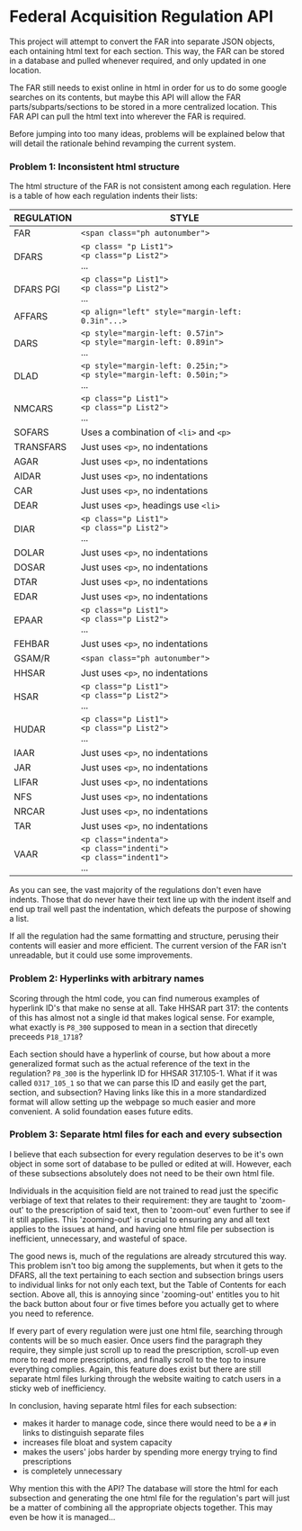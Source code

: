 # Federal Acquisition Regulation API
This project will attempt to convert the FAR into separate JSON objects, each ontaining html text for each section. This way, the FAR can be stored in a database and pulled whenever required, and only updated in one location.

The FAR still needs to exist online in html in order for us to do some google searches on its contents, but maybe this API will allow the FAR parts/subparts/sections to be stored in a more centralized location. This FAR API can pull the html text into wherever the FAR is required.

Before jumping into too many ideas, problems will be explained below that will detail the rationale behind revamping the current system.

### Problem 1: Inconsistent html structure
The html structure of the FAR is not consistent among each regulation. Here is a table of how each regulation indents their lists:

|REGULATION|STYLE|
|---|---|
|FAR|`<span class="ph autonumber">`|
|DFARS|`<p class= "p List1">`<br>`<p class="p List2">`<br>...|
|DFARS PGI|`<p class="p List1">`<br>`<p class="p List2">`<br>...|
|AFFARS|`<p align="left" style="margin-left: 0.3in"...>`|
|DARS|`<p style="margin-left: 0.57in">`<br>`<p style="margin-left: 0.89in">`<br>...|
|DLAD|`<p style="margin-left: 0.25in;">`<br>`<p style="margin-left: 0.50in;">`<br>...|
|NMCARS|`<p class="p List1">`<br>`<p class="p List2">`<br>...|"
|SOFARS|Uses a combination of `<li>` and `<p>`|
|TRANSFARS|Just uses `<p>`, no indentations|
|AGAR|Just uses `<p>`, no indentations|
|AIDAR|Just uses `<p>`, no indentations|
|CAR|Just uses `<p>`, no indentations|
|DEAR|Just uses `<p>`, headings use `<li>`|
|DIAR|`<p class="p List1">`<br>`<p class="p List2">`<br>...|
|DOLAR|Just uses `<p>`, no indentations|
|DOSAR|Just uses `<p>`, no indentations|
|DTAR|Just uses `<p>`, no indentations|
|EDAR|Just uses `<p>`, no indentations|
|EPAAR|`<p class="p List1">`<br>`<p class="p List2">`<br>...|
|FEHBAR|Just uses `<p>`, no indentations|
|GSAM/R|`<span class="ph autonumber">`|
|HHSAR|Just uses `<p>`, no indentations|
|HSAR|`<p class="p List1">`<br>`<p class="p List2">`<br>...|
|HUDAR|`<p class="p List1">`<br>`<p class="p List2">`<br>...|
|IAAR|Just uses `<p>`, no indentations|
|JAR|Just uses `<p>`, no indentations|
|LIFAR|Just uses `<p>`, no indentations|
|NFS|Just uses `<p>`, no indentations|
|NRCAR|Just uses `<p>`, no indentations|
|TAR|Just uses `<p>`, no indentations|
|VAAR|`<p class="indenta">`<br>`<p class="indenti">`<br>`<p class="indent1">`<br>...|

As you can see, the vast majority of the regulations don't even have indents. Those that do never have their text line up with the indent itself and end up trail well past the indentation, which defeats the purpose of showing a list.

If all the regulation had the same formatting and structure, perusing their contents will easier and more efficient. The current version of the FAR isn't unreadable, but it could use some improvements.

### Problem 2: Hyperlinks with arbitrary names
Scoring through the html code, you can find numerous examples of hyperlink ID's that make no sense at all. Take HHSAR part 317: the contents of this has almost not a single id that makes logical sense. For example, what exactly is `P8_300` supposed to mean in a section that direcetly preceeds `P18_1718`?

Each section should have a hyperlink of course, but how about a more generalized format such as the actual reference of the text in the regulation? `P8_300` is the hyperlink ID for HHSAR 317.105-1. What if it was called `0317_105_1` so that we can parse this ID and easily get the part, section, and subsection? Having links like this in a more standardized format will allow setting up the webpage so much easier and more convenient. A solid foundation eases future edits.

### Problem 3: Separate html files for each and every subsection
I believe that each subsection for every regulation deserves to be it's own object in some sort of database to be pulled or edited at will. However, each of these subsections absolutely does not need to be their own html file.

Individuals in the acquisition field are not trained to read just the specific verbiage of text that relates to their requirement: they are taught to 'zoom-out' to the prescription of said text, then to 'zoom-out' even further to see if it still applies. This 'zooming-out' is crucial to ensuring any and all text applies to the issues at hand, and having one html file per subsection is inefficient, unnecessary, and wasteful of space.

The good news is, much of the regulations are already strcutured this way. This problem isn't too big among the supplements, but when it gets to the DFARS, all the text pertaining to each section and subsection brings users to individual links for not only each text, but the Table of Contents for each section. Above all, this is annoying since 'zooming-out' entitles you to hit the back button about four or five times before you actually get to where you need to reference.

If every part of every regulation were just one html file, searching through contents will be so much easier. Once users find the paragraph they require, they simple just scroll up to read the prescription, scroll-up even more to read more prescriptions, and finally scroll to the top to insure everything complies. Again, this feature does exist but there are still separate html files lurking through the website waiting to catch users in a sticky web of inefficiency.

In conclusion, having separate html files for each subsection:
- makes it harder to manage code, since there would need to be a `#` in links to distinguish separate files
- increases file bloat and system capacity
- makes the users' jobs harder by spending more energy trying to find prescriptions
- is completely unnecessary

Why mention this with the API? The database will store the html for each subsection and generating the one html file for the regulation's part will just be a matter of combining all the appropriate objects together. This may even be how it is managed...






